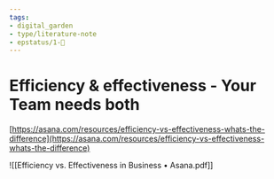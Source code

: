 ```yaml
---
tags: 
- digital_garden
- type/literature-note
- epstatus/1-🌱
---
```

# Efficiency & effectiveness - Your Team needs both
[https://asana.com/resources/efficiency-vs-effectiveness-whats-the-difference](https://asana.com/resources/efficiency-vs-effectiveness-whats-the-difference)

![[Efficiency vs. Effectiveness in Business • Asana.pdf]]
